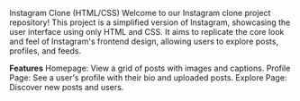 Instagram Clone (HTML/CSS)
Welcome to our Instagram clone project repository! This project is a simplified version of Instagram,
showcasing the user interface using only HTML and CSS. It aims to replicate the core look and feel of Instagram's frontend design,
allowing users to explore posts, profiles, and feeds.


**Features**
Homepage: View a grid of posts with images and captions.
Profile Page: See a user's profile with their bio and uploaded posts.
Explore Page: Discover new posts and users.
